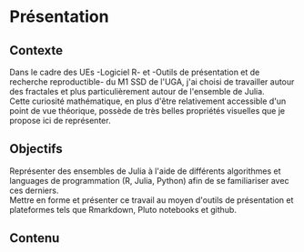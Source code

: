 # Présentation

## Contexte

Dans le cadre des UEs -Logiciel R- et -Outils de présentation et de recherche reproductible- du M1 SSD de l'UGA, j'ai choisi de travailler autour des fractales et plus particulièrement autour de l'ensemble de Julia.\
Cette curiosité mathématique, en plus d'être relativement accessible d'un point de vue théorique, possède de très belles propriétés visuelles que je propose ici de représenter. 

## Objectifs

Représenter des ensembles de Julia à l'aide de différents algorithmes et languages de programmation (R, Julia, Python) afin de se familiariser avec ces derniers.\
Mettre en forme et présenter ce travail au moyen d'outils de présentation et plateformes tels que Rmarkdown, Pluto notebooks et github.

## Contenu
